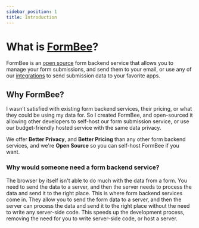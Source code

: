 ```yaml
---
sidebar_position: 1
title: Introduction
---
```


# What is [FormBee](https://formbee.dev)?

FormBee is an [open source](https://github.com/formbee/formbee) form backend service that allows you to manage your form submissions, and send them to your email, or use any of our [integrations](https://docs.formbee.dev/docs/category/integrations) to send submission data to your favorite apps.

## Why FormBee?

I wasn't satisfied with existing form backend services, their pricing, or what they could be using my data for. So I created FormBee, and open-sourced it allowing other developers to self-host our form submission service, or use our budget-friendly hosted service with the same data privacy.

We offer **Better Privacy**, and **Better Pricing** than any other form backend services, and we're **Open Source** so you can self-host FormBee if you want.

### Why would someone need a form backend service?

The browser by itself isn't able to do much with the data from a form. You need to send the data to a server, and then the server needs to process the data and send it to the right place. This is where form backend services come in. They allow you to send the form data to a server, and then the server can process the data and send it to the right place without the need to write any server-side code. This speeds up the development process, removing the need for you to write server-side code, or host a server.
